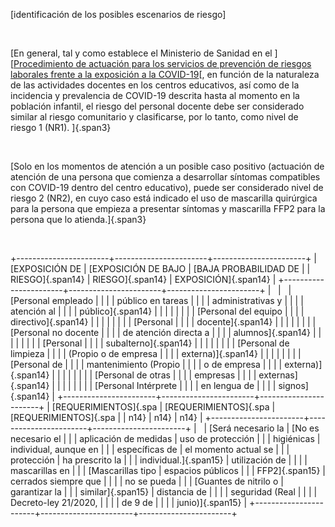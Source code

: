 [identificación de los posibles escenarios de riesgo]

 

[En general, tal y como establece el Ministerio de Sanidad en el
][[Procedimiento de actuación para los servicios de prevención
de riesgos laborales frente a la exposición a la
COVID-19](https://www.mscbs.gob.es/profesionales/saludPublica/ccayes/alertasActual/nCov-China/documentos/20200619Proteccion_Trabajadores_SARS-CoV-2.pdf)[,
en función de la naturaleza de las actividades docentes en los centros
educativos, así como de la incidencia y prevalencia de COVID-19 descrita
hasta al momento en la población infantil, el riesgo del personal
docente debe ser considerado similar al riesgo comunitario y
clasificarse, por lo tanto, como nivel de riesgo 1 (NR1). ]{.span3}

 

[Solo en los momentos de atención a un posible caso positivo (actuación
de atención de una persona que comienza a desarrollar síntomas
compatibles con COVID-19 dentro del centro educativo), puede ser
considerado nivel de riesgo 2 (NR2), en cuyo caso está indicado el uso
de mascarilla quirúrgica para la persona que empieza a presentar
síntomas y mascarilla FFP2 para la persona que lo atienda.]{.span3}

 

+-----------------------+-----------------------+-----------------------+
| [EXPOSICIÓN DE        | [EXPOSICIÓN DE BAJO   | [BAJA PROBABILIDAD DE |
| RIESGO]{.span14}      | RIESGO]{.span14}      | EXPOSICIÓN]{.span14}  |
+-----------------------+-----------------------+-----------------------+
|                       |                       | [Personal empleado    |
|                       |                       | público en tareas     |
|                       |                       | administrativas y     |
|                       |                       | atención al           |
|                       |                       | público]{.span14}     |
|                       |                       |                       |
|                       |                       | [Personal del equipo  |
|                       |                       | directivo]{.span14}   |
|                       |                       |                       |
|                       |                       | [Personal             |
|                       |                       | docente]{.span14}     |
|                       |                       |                       |
|                       |                       | [Personal no docente  |
|                       |                       | de atención directa a |
|                       |                       | alumnos]{.span14}     |
|                       |                       |                       |
|                       |                       | [Personal             |
|                       |                       | subalterno]{.span14}  |
|                       |                       |                       |
|                       |                       | [Personal de limpieza |
|                       |                       | (Propio o de empresa  |
|                       |                       | externa)]{.span14}    |
|                       |                       |                       |
|                       |                       | [Personal de          |
|                       |                       | mantenimiento (Propio |
|                       |                       | o de empresa          |
|                       |                       | externa)]{.span14}    |
|                       |                       |                       |
|                       |                       | [Personal de otras    |
|                       |                       | empresas              |
|                       |                       | externas]{.span14}    |
|                       |                       |                       |
|                       |                       | [Personal Intérprete  |
|                       |                       | en lengua de          |
|                       |                       | signos]{.span14}      |
+-----------------------+-----------------------+-----------------------+
| [REQUERIMIENTOS]{.spa | [REQUERIMIENTOS]{.spa | [REQUERIMIENTOS]{.spa |
| n14}                  | n14}                  | n14}                  |
+-----------------------+-----------------------+-----------------------+
|                       | [Será necesario la    | [No es necesario el   |
|                       | aplicación de medidas | uso de protección     |
|                       | higiénicas            | individual, aunque en |
|                       | específicas de        | el momento actual se  |
|                       | protección            | ha prescrito la       |
|                       | individual.]{.span15} | utilización de        |
|                       |                       | mascarillas en        |
|                       | [Mascarillas tipo     | espacios públicos     |
|                       | FFP2]{.span15}        | cerrados siempre que  |
|                       |                       | no se pueda           |
|                       | [Guantes de nitrilo o | garantizar la         |
|                       | similar]{.span15}     | distancia de          |
|                       |                       | seguridad (Real       |
|                       |                       | Decreto-ley 21/2020,  |
|                       |                       | de 9 de               |
|                       |                       | junio)]{.span15}      |
+-----------------------+-----------------------+-----------------------+

 

 
